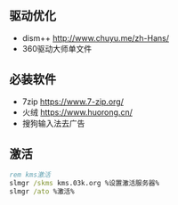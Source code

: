 ## 驱动优化
* dism++ http://www.chuyu.me/zh-Hans/  
* 360驱动大师单文件 

## 必装软件
* 7zip https://www.7-zip.org/  
* 火绒 https://www.huorong.cn/  
* 搜狗输入法去广告 

## 激活
``` cmd
rem kms激活
slmgr /skms kms.03k.org %设置激活服务器%
slmgr /ato %激活%
```
